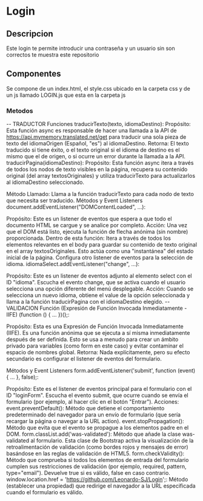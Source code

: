 # Login
## Descripcion
Este login te permite introducir una contraseña y un usuario sin son correctos te muestra este repositorio

## Componentes
Se compone de un index.html, el style.css ubicado en la carpeta css y de un js llamado LOGIN.js que esta en la carpeta js

### Metodos
-- TRADUCTOR
Funciones
traducirTexto(texto, idiomaDestino):
Propósito: Esta función async es responsable de hacer una llamada a la API de https://api.mymemory.translated.net/get para traducir una sola pieza de texto del idiomaOrigen (Español, "es") al idiomaDestino.
Retorna: El texto traducido si tiene éxito, o el texto original si el idioma de destino es el mismo que el de origen, o si ocurre un error durante la llamada a la API.
traducirPagina(idiomaDestino):
Propósito: Esta función async itera a través de todos los nodos de texto visibles en la página, recupera su contenido original (del array textosOriginales) y utiliza traducirTexto para actualizarlos al idiomaDestino seleccionado.

Método Llamado: Llama a la función traducirTexto para cada nodo de texto que necesita ser traducido.
Métodos y Event Listeners
document.addEventListener("DOMContentLoaded", ...):

Propósito: Este es un listener de eventos que espera a que todo el documento HTML se cargue y se analice por completo.
Acción: Una vez que el DOM está listo, ejecuta la función de flecha anónima (sin nombre) proporcionada. Dentro de esta función:
Itera a través de todos los elementos relevantes en el body para guardar su contenido de texto original en el array textosOriginales. Esto actúa como una "instantánea" del estado inicial de la página.
Configura otro listener de eventos para la selección de idioma.
idiomaSelect.addEventListener("change", ...):

Propósito: Este es un listener de eventos adjunto al elemento select con el ID "idioma". Escucha el evento change, que se activa cuando el usuario selecciona una opción diferente del menú desplegable.
Acción: Cuando se selecciona un nuevo idioma, obtiene el value de la opción seleccionada y llama a la función traducirPagina con el idiomaDestino elegido.
-- VALIDACION
Función (Expresión de Función Invocada Inmediatamente - IIFE)
(function () { ... })();:

Propósito: Esta es una Expresión de Función Invocada Inmediatamente (IIFE). Es una función anónima que se ejecuta a sí misma inmediatamente después de ser definida. Esto se usa a menudo para crear un ámbito privado para variables (como form en este caso) y evitar contaminar el espacio de nombres global.
Retorna: Nada explícitamente, pero su efecto secundario es configurar el listener de eventos del formulario.

Métodos y Event Listeners
form.addEventListener('submit', function (event) { ... }, false);:

Propósito: Este es el listener de eventos principal para el formulario con el ID "loginForm". Escucha el evento submit, que ocurre cuando se envía el formulario (por ejemplo, al hacer clic en el botón "Entrar").
Acciones:
event.preventDefault(): Método que detiene el comportamiento predeterminado del navegador para un envío de formulario (que sería recargar la página o navegar a la URL action).
event.stopPropagation(): Método que evita que el evento se propague a los elementos padre en el DOM.
form.classList.add('was-validated'): Método que añade la clase was-validated al formulario. Esta clase de Bootstrap activa la visualización de la retroalimentación de validación (como bordes rojos y mensajes de error) basándose en las reglas de validación de HTML5.
form.checkValidity(): Método que comprueba si todos los elementos de entrada del formulario cumplen sus restricciones de validación (por ejemplo, required, pattern, type="email"). Devuelve true si es válido, false en caso contrario.
window.location.href = 'https://github.com/Leonardo-SJ/Login';: Método (establecer una propiedad) que redirige el navegador a la URL especificada cuando el formulario es válido.
